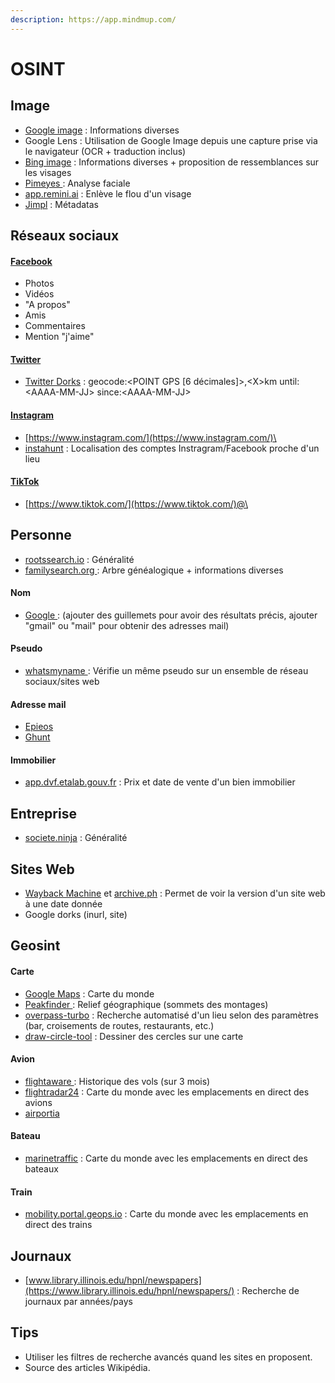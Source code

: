 ```yaml
---
description: https://app.mindmup.com/
---
```


# OSINT

## Image

* [Google image](https://images.google.com/) : Informations diverses
* Google Lens : Utilisation de Google Image depuis une capture prise via le navigateur (OCR + traduction inclus)
* [Bing image](https://www.bing.com/) : Informations diverses + proposition de ressemblances sur les visages
* [Pimeyes ](https://pimeyes.com/): Analyse faciale
* [app.remini.ai](https://app.remini.ai/) : Enlève le flou d'un visage
* [Jimpl](https://jimpl.com/) : Métadatas

## Réseaux sociaux

#### [Facebook](https://www.facebook.com/)

* Photos
* Vidéos
* "A propos"
* Amis
* Commentaires
* Mention "j'aime"

#### [Twitter](https://twitter.com/)

* [Twitter Dorks](https://twitter.com/search-advanced?lang=fr) : geocode:\<POINT GPS \[6 décimales]>,\<X>km until:\<AAAA-MM-JJ> since:\<AAAA-MM-JJ>

#### [Instagram](https://www.instagram.com/)

* [https://www.instagram.com/](https://www.instagram.com/)\<user>
* [instahunt](https://instahunt.co/) : Localisation des comptes Instragram/Facebook proche d'un lieu

#### [TikTok](https://www.tiktok.com/)

* [https://www.tiktok.com/](https://www.tiktok.com/)@\<user>

## Personne

* [rootssearch.io](https://www.rootssearch.io/search) : Généralité
* [familysearch.org ](https://www.familysearch.org/en/): Arbre généalogique + informations diverses

#### Nom

* [Google ](https://www.google.fr/): (ajouter des guillemets pour avoir des résultats précis, ajouter "gmail" ou "mail" pour obtenir des adresses mail)

#### Pseudo

* [whatsmyname ](https://whatsmyname.app/): Vérifie un même pseudo sur un ensemble de réseau sociaux/sites web

#### Adresse mail

* [Epieos](https://epieos.com/)
* [Ghunt](https://github.com/mxrch/GHunt)

#### Immobilier

* [app.dvf.etalab.gouv.fr](https://app.dvf.etalab.gouv.fr/) : Prix et date de vente d'un bien immobilier

## Entreprise

* [societe.ninja](https://www.societe.ninja/) : Généralité

## Sites Web

* [Wayback Machine](https://archive.org/web/) et [archive.ph](https://archive.ph/) : Permet de voir la version d'un site web à une date donnée
* Google dorks (inurl, site)

## Geosint

#### Carte

* [Google Maps](https://www.google.fr/maps) : Carte du monde
* [Peakfinder ](https://www.peakfinder.org/): Relief géographique (sommets des montages)
* [overpass-turbo](https://overpass-turbo.eu/) : Recherche automatisé d'un lieu selon des paramètres (bar, croisements de routes, restaurants, etc.)
* [draw-circle-tool](https://www.mapdevelopers.com/draw-circle-tool.php) : Dessiner des cercles sur une carte

#### Avion

* [flightaware ](https://fr.flightaware.com/): Historique des vols (sur 3 mois)
* [flightradar24](https://www.flightradar24.com/) : Carte du monde avec les emplacements en direct des avions
* [airportia](https://www.airportia.com/)

#### Bateau

* [marinetraffic](https://www.marinetraffic.com/) : Carte du monde avec les emplacements en direct des bateaux

#### Train

* [mobility.portal.geops.io](https://mobility.portal.geops.io/) : Carte du monde avec les emplacements en direct des trains

## Journaux

* [www.library.illinois.edu/hpnl/newspapers](https://www.library.illinois.edu/hpnl/newspapers/) : Recherche de journaux par années/pays

## Tips

* Utiliser les filtres de recherche avancés quand les sites en proposent.
* Source des articles Wikipédia.
